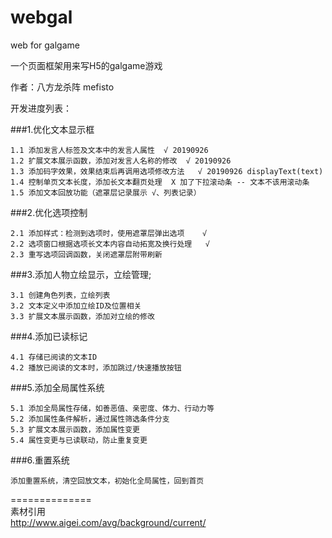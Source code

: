# webgal
web for galgame

一个页面框架用来写H5的galgame游戏

作者：八方龙杀阵 mefisto

开发进度列表：

###1.优化文本显示框

	1.1	添加发言人标签及文本中的发言人属性  √ 20190926
	1.2	扩展文本展示函数，添加对发言人名称的修改  √ 20190926
	1.3	添加码字效果，效果结束后再调用选项修改方法   √ 20190926 displayText(text)
	1.4	控制单页文本长度，添加长文本翻页处理  X 加了下拉滚动条 -- 文本不该用滚动条
	1.5	添加文本回放功能（遮罩层记录展示 √、列表记录）  

###2.优化选项控制

	2.1	添加样式：检测到选项时，使用遮罩层弹出选项    √
	2.2	选项窗口根据选项长文本内容自动拓宽及换行处理   √
	2.3	重写选项回调函数，关闭遮罩层附带刷新  

###3.添加人物立绘显示，立绘管理;

	3.1 创建角色列表，立绘列表  
	3.2 文本定义中添加立绘ID及位置相关  
	3.3 扩展文本展示函数，添加对立绘的修改  

###4.添加已读标记

	4.1	存储已阅读的文本ID  
	4.2	播放已阅读的文本时，添加跳过/快速播放按钮  

###5.添加全局属性系统

	5.1	添加全局属性存储，如善恶值、亲密度、体力、行动力等  
	5.2	添加属性条件解析，通过属性筛选条件分支  
	5.3	扩展文本展示函数，添加属性变更  
	5.4	属性变更与已读联动，防止重复变更  

###6.重置系统

	添加重置系统，清空回放文本，初始化全局属性，回到首页  


==============  
素材引用  
http://www.aigei.com/avg/background/current/
